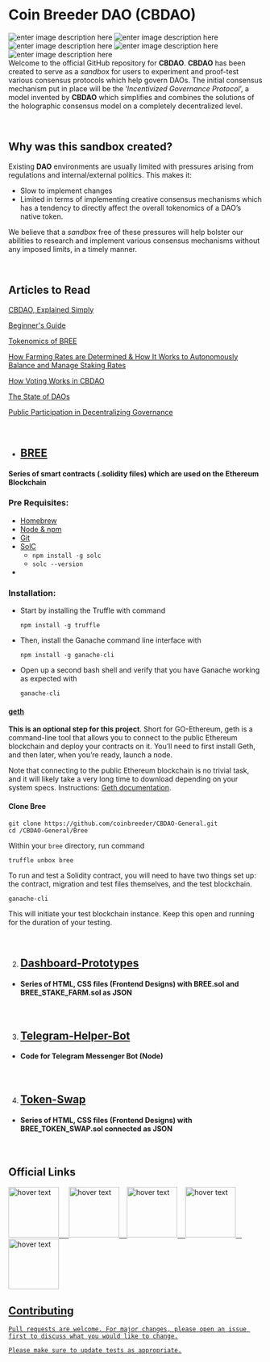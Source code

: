 # Coin Breeder DAO (CBDAO)
![enter image description here](https://img.shields.io/github/issues/coinbreeder/CBDAO-General?style=plastic) ![enter image description here](https://img.shields.io/github/forks/coinbreeder/CBDAO-General) ![enter image description here](https://img.shields.io/github/stars/coinbreeder/CBDAO-General) ![enter image description here](https://img.shields.io/github/license/coinbreeder/CBDAO-General) ![enter image description here](https://img.shields.io/twitter/url?style=social&url=https://twitter.com/coinbreeder)
<br>
Welcome to the official GitHub repository for **CBDAO**. **CBDAO** has been created to serve as a *sandbo*x for users to experiment and proof-test various consensus protocols which help govern DAOs. The initial consensus mechanism put in place will be the ‘*Incentivized Governance Protocol*’, a model invented by **CBDAO** which simplifies and combines the solutions of the holographic consensus model on a completely decentralized level.

&nbsp;&nbsp;
## Why was this sandbox created?

Existing **DAO** environments are usually limited with pressures arising from regulations and internal/external politics. 
This makes it: 
 - Slow to implement changes
 - Limited in terms of implementing creative consensus mechanisms which has a tendency to directly affect the overall tokenomics of a DAO’s native token.

We believe that a *sandbox* free of these pressures will help bolster our abilities to research and implement various consensus mechanisms without any imposed limits, in a timely manner.

&nbsp;&nbsp;
## Articles to Read

[CBDAO, Explained Simply](https://medium.com/@coinbreeder/cbdao-explained-in-simple-terms-b8d779978fd8)

[Beginner's Guide](https://medium.com/@coinbreeder/beginners-guide-to-coin-breeder-dao-cbdao-500c208822d0)

[Tokenomics of BREE](https://medium.com/@coinbreeder/tokenomics-of-cbdao-bree-a622fca12907)

[How Farming Rates are Determined & How It Works to Autonomously Balance and Manage Staking Rates](https://medium.com/@coinbreeder/how-farming-rates-are-determined-c207295b4e0c)

[How Voting Works in CBDAO](https://medium.com/@coinbreeder/guide-incentivized-governance-protocol-how-voting-works-in-cbdao-7ea3a35a0aec)

[The State of DAOs](https://medium.com/@coinbreeder/the-state-of-daos-1aecba88d9ed)

[Public Participation in Decentralizing Governance](https://medium.com/@coinbreeder/public-participation-in-decentralizing-governance-c44ef3df58c4)


&nbsp;&nbsp;
 - ## [BREE](https://github.com/coinbreeder/CBDAO-General/tree/master/bree)
#### Series of smart contracts (.solidity files) which are used on the Ethereum Blockchain
### Pre Requisites:
 - [Homebrew](https://brew.sh/) 
 - [Node & npm](https://nodejs.org/en/)
 - [Git](https://git-scm.com/download/)
 - [SolC](https://www.npmjs.com/package/solc) 
	- `npm install -g solc`
	- `solc --version`
 -  
### Installation: 
 - Start by installing the Truffle with command

   `npm install -g truffle`

 - Then, install the Ganache command line interface with

    `npm install -g ganache-cli`

 - Open up a second bash shell and verify that you have Ganache working
   as expected with

    `ganache-cli`
#### [geth](https://github.com/ethereum/go-ethereum/wiki/Installation-Instructions-for-Ubuntu)

**This is an optional step for this project**. Short for GO-Ethereum, geth is a command-line tool that allows you to connect to the public Ethereum blockchain and deploy your contracts on it. You’ll need to first install Geth, and then later, when you’re ready, launch a node.

Note that connecting to the public Ethereum blockchain is no trivial task, and it will likely take a very long time to download depending on your system specs. Instructions: [Geth documentation](https://github.com/ethereum/go-ethereum).


#### Clone Bree

    git clone https://github.com/coinbreeder/CBDAO-General.git
	cd /CBDAO-General/Bree
Within your `bree` directory, run command

    truffle unbox bree

To run and test a Solidity contract, you will need to have two things set up: the contract, migration and test files themselves, and the test blockchain. 

    ganache-cli
This will initiate your test blockchain instance. Keep this open and running for the duration of your testing.

&nbsp;&nbsp;

2. ## [Dashboard-Prototypes](https://github.com/coinbreeder/CBDAO-General/tree/master/dashboard-prototypes)
- #### Series of HTML, CSS files (Frontend Designs) with BREE.sol and BREE_STAKE_FARM.sol as JSON

&nbsp;&nbsp;

3. ## [Telegram-Helper-Bot](https://github.com/coinbreeder/CBDAO-General/tree/master/telegram-helper-bot)
 - #### Code for Telegram Messenger Bot (Node)

&nbsp;&nbsp;

4. ## [Token-Swap](https://github.com/coinbreeder/CBDAO-General/tree/master/token-swap)
- #### Series of HTML, CSS files (Frontend Designs) with BREE_TOKEN_SWAP.sol connected as JSON

&nbsp;&nbsp;

## Official Links

<a href="https://coinbreeder.com/">
  <img src="https://github.com/coinbreeder/CBDAO-General/blob/master/logo/icon.png?raw=true" width="100" title="hover text"> &nbsp; &nbsp;
<a href="https://twitter.com/coinbreeder">
  <img src="https://3.bp.blogspot.com/-NxouMmz2bOY/T8_ac97cesI/AAAAAAAAGg0/e3vY1_bdnbE/s320/Twitter+logo+2012.png" width="100" title="hover text"> &nbsp;&nbsp;
<a href="https://medium.com/@coinbreeder">
  <img src="https://encrypted-tbn0.gstatic.com/images?q=tbn%3AANd9GcTNreWlLZj-v64Is--pfO9zDCVEk0Gjp6XgkA&usqp=CAU" width="100" title="hover text"> &nbsp;&nbsp;
<a href="https://t.me/coinbreederdao">
  <img src="https://upload.wikimedia.org/wikipedia/commons/thumb/8/83/Telegram_2019_Logo.svg/1024px-Telegram_2019_Logo.svg.png" width="100" title="hover text"> &nbsp;&nbsp;
<a href="mailto:hello@coinbreeder.com">
  <img src="https://upload.wikimedia.org/wikipedia/commons/thumb/e/ee/%28at%29.svg/1024px-%28at%29.svg.png" width="100" title="hover text">

## Contributing

	Pull requests are welcome. For major changes, please open an issue first to discuss what you would like to change.

	Please make sure to update tests as appropriate.


